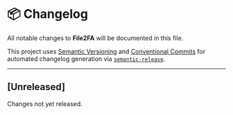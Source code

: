 # 📦 Changelog

All notable changes to **File2FA** will be documented in this file.

This project uses [Semantic Versioning](https://semver.org) and [Conventional Commits](https://www.conventionalcommits.org/) for automated changelog generation via [`semantic-release`](https://github.com/semantic-release/semantic-release).

---

## [Unreleased]

Changes not yet released.

